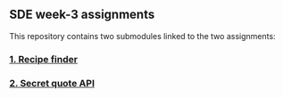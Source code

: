 ## SDE week-3 assignments

This repository contains two submodules linked to the two assignments:
### [1. Recipe finder](https://github.com/pandeyshivam-debug/secret-quote-project)
### [2. Secret quote API](https://github.com/pandeyshivam-debug/secret-quote-project)